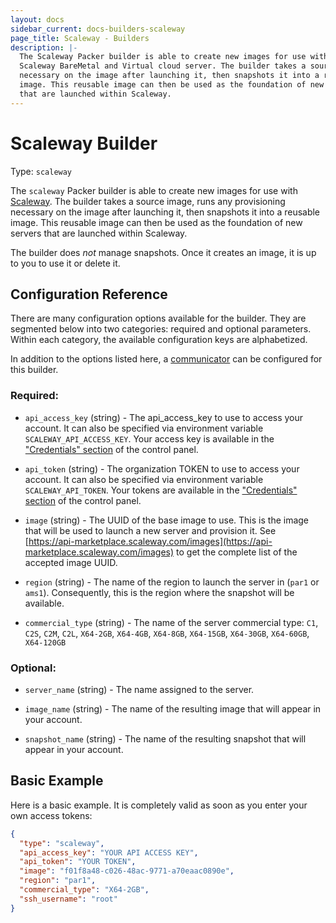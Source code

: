 ```yaml
---
layout: docs
sidebar_current: docs-builders-scaleway
page_title: Scaleway - Builders
description: |-
  The Scaleway Packer builder is able to create new images for use with
  Scaleway BareMetal and Virtual cloud server. The builder takes a source image, runs any provisioning
  necessary on the image after launching it, then snapshots it into a reusable
  image. This reusable image can then be used as the foundation of new servers
  that are launched within Scaleway.
---
```



# Scaleway Builder

Type: `scaleway`

The `scaleway` Packer builder is able to create new images for use with
[Scaleway](https://www.scaleway.com). The builder takes a source image,
runs any provisioning necessary on the image after launching it, then snapshots
it into a reusable image. This reusable image can then be used as the foundation
of new servers that are launched within Scaleway.

The builder does *not* manage snapshots. Once it creates an image, it is up to you
to use it or delete it.

## Configuration Reference

There are many configuration options available for the builder. They are
segmented below into two categories: required and optional parameters. Within
each category, the available configuration keys are alphabetized.

In addition to the options listed here, a
[communicator](/docs/templates/communicator.html) can be configured for this
builder.

### Required:

- `api_access_key` (string) - The api_access_key to use to access your account.
    It can also be specified via
    environment variable `SCALEWAY_API_ACCESS_KEY`.
    Your access key is available in the ["Credentials" section](https://cloud.scaleway.com/#/credentials) of the control panel.

- `api_token` (string) - The organization TOKEN to use to access your account.
    It can also be specified via
    environment variable `SCALEWAY_API_TOKEN`.
    Your tokens are available in the ["Credentials" section](https://cloud.scaleway.com/#/credentials) of the control panel.

- `image` (string) - The UUID of the base image to use. This is the
    image that will be used to launch a new server and provision it. See
    [https://api-marketplace.scaleway.com/images](https://api-marketplace.scaleway.com/images) to
    get the complete list of the accepted image UUID.

- `region` (string) - The name of the region to launch the
    server in (`par1` or `ams1`). Consequently, this is the region where the snapshot will
    be available.

- `commercial_type` (string) - The name of the server commercial type: `C1`, `C2S`, `C2M`,
    `C2L`, `X64-2GB`, `X64-4GB`, `X64-8GB`, `X64-15GB`, `X64-30GB`, `X64-60GB`, `X64-120GB`

### Optional:

- `server_name` (string) - The name assigned to the server.

- `image_name` (string) - The name of the resulting image that will
    appear in your account.

- `snapshot_name` (string) - The name of the resulting snapshot that will
    appear in your account.

## Basic Example

Here is a basic example. It is completely valid as soon as you enter your own
access tokens:

```json
{
  "type": "scaleway",
  "api_access_key": "YOUR API ACCESS KEY",
  "api_token": "YOUR TOKEN",
  "image": "f01f8a48-c026-48ac-9771-a70eaac0890e",
  "region": "par1",
  "commercial_type": "X64-2GB",
  "ssh_username": "root"
}
```
